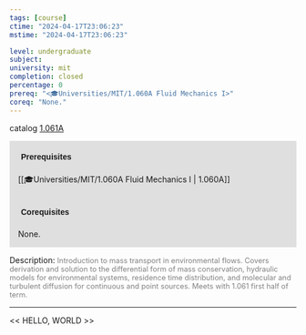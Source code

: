 ```yaml
---
tags: [course]
ctime: "2024-04-17T23:06:23"
mstime: "2024-04-17T23:06:23"

level: undergraduate
subject: 
university: mit
completion: closed
percentage: 0
prereq: "<🎓Universities/MIT/1.060A Fluid Mechanics I>"
coreq: "None."
---
```


catalog [1.061A](http://student.mit.edu/catalog/m1a.html#1.061A)

<span style="display: block; padding: 15px; background-color: rgb(100, 100, 100, 0.2);"><font id="m_prereq201_0" style="display: block; font-family: Arial, sans-serif; font-weight: bold; padding: 5px">Prerequisites</font><br><span id="prereq201_0">[[🎓Universities/MIT/1.060A Fluid Mechanics I | 1.060A]]</span></span>
<span style="display: block; padding: 15px; background-color: rgb(100, 100, 100, 0.2);"><font id="m_coreq201_0" style="display: block; font-family: Arial, sans-serif; font-weight: bold; padding: 5px">Corequisites</font><br><span id="coreq201_0">None.</span></span>

<font style="">Description:</font>
<font style="color: grey; font-size: 0.8rem;">Introduction to mass transport in environmental flows. Covers derivation and solution to the differential form of mass conservation, hydraulic models for environmental systems, residence time distribution, and molecular and turbulent diffusion for continuous and point sources. Meets with 1.061 first half of term.</font>



---

<< HELLO, WORLD >>
